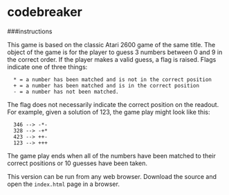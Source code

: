 codebreaker
===========

###instructions

This game is based on the classic Atari 2600 game of the same
title. The object of the game is for the player to guess 3
numbers between 0 and 9 in the correct order. If the player
makes a valid guess, a flag is raised. Flags indicate one
of three things:

```
  * = a number has been matched and is not in the correct position
  + = a number has been matched and is in the correct position
  - = a number has not been matched.
```

The flag does not necessarily indicate the correct position on
the readout. For example, given a solution of 123, the game play
might look like this:

```
  346 --> -*-
  328 --> -+*
  423 --> ++-
  123 --> +++
```

The game play ends when all of the numbers have been matched
to their correct positions or 10 guesses have been taken.

This version can be run from any web browser. Download the source and open the ```index.html``` page in a browser.
